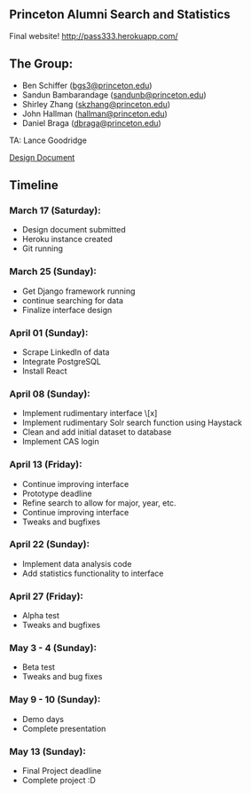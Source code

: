 ## Princeton Alumni Search and Statistics

Final website! http://pass333.herokuapp.com/

## The Group:
- Ben Schiffer (bgs3@princeton.edu)
- Sandun Bambarandage (sandunb@princeton.edu)
- Shirley Zhang (skzhang@princeton.edu)
- John Hallman (hallman@princeton.edu)
- Daniel Braga (dbraga@princeton.edu)

TA: Lance Goodridge

[Design Document](https://docs.google.com/document/d/1-Ob-hlEVQ_2hPvsw-lY5rfAE4915R9ZAjlFFe03HkGs/edit?usp=sharing)

## Timeline
 
### March 17 (Saturday): 
- Design document submitted
- Heroku instance created
- Git running
 
### March 25 (Sunday): 
- Get Django framework running
- continue searching for data
- Finalize interface design
 
### April 01 (Sunday): 
- Scrape LinkedIn of data 
- Integrate PostgreSQL
- Install React
 
### April 08 (Sunday): 
- Implement rudimentary interface \\[x]
- Implement rudimentary Solr search function using Haystack
- Clean and add initial dataset to database
- Implement CAS login
 
### April 13 (Friday): 
- Continue improving interface
- Prototype deadline
- Refine search to allow for major, year, etc.
- Continue improving interface
- Tweaks and bugfixes
 
### April 22 (Sunday): 
- Implement data analysis code
- Add statistics functionality to interface
 
### April 27 (Friday): 
- Alpha test
- Tweaks and bugfixes
 
### May 3 - 4 (Sunday): 
- Beta test
- Tweaks and bug fixes
 
### May 9 - 10 (Sunday): 
- Demo days
- Complete presentation
 
### May 13  (Sunday): 
- Final Project deadline
- Complete project :D
